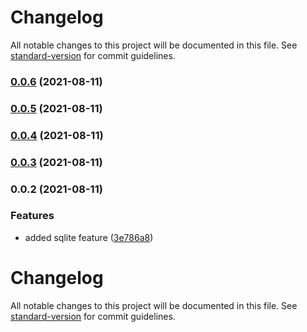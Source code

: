# Changelog

All notable changes to this project will be documented in this file. See [standard-version](https://github.com/conventional-changelog/standard-version) for commit guidelines.

### [0.0.6](https://github.com/getunid/unid-wallet-sdk-sqlite-connector/compare/v0.0.5...v0.0.6) (2021-08-11)

### [0.0.5](https://github.com/getunid/unid-wallet-sdk-sqlite-connector/compare/v0.0.4...v0.0.5) (2021-08-11)

### [0.0.4](https://github.com/getunid/unid-wallet-sdk-sqlite-connector/compare/v0.0.3...v0.0.4) (2021-08-11)

### [0.0.3](https://github.com/getunid/unid-wallet-sdk-sqlite-connector/compare/v0.0.2...v0.0.3) (2021-08-11)

### 0.0.2 (2021-08-11)


### Features

* added sqlite feature ([3e786a8](https://github.com/getunid/unid-wallet-sdk-sqlite-connector/commit/3e786a808565440d180bf014864b5709e0a3c8d7))

# Changelog

All notable changes to this project will be documented in this file. See [standard-version](https://github.com/conventional-changelog/standard-version) for commit guidelines.